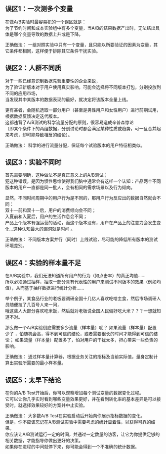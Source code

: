 
## 误区1：一次测多个变量

在做A/B实验时最容易犯的一个误区就是：  
为了节约时间和成本实验组中有多个变量，当A/B的结果数据产出时，无法结出具体是哪个变量导致的数据上升或是下降。

正确做法：
一组对照实验中只有一个变量，且只能以所要验证的因素为变量，其它条件都相同，这样便于排除其它条件干扰实验。

## 误区2：人群不同质

对于一些已经意识到数据先验重要性的企业来说，  
为了验证新版本对于用户使用真实影响，可能会选择将不同版本打包，分别投放到不同的应用市场，  
当发现其中某版本的数据表现的最好，就决定将该版本全量上线。  

更有甚者，会随机选取一部分用户（甚至是男性用户和女性用户）进行前期试用，根据数据反馈决定迭代版本。  
这都违背了A/B测试的科学流量分配的原则，很容易造成辛普森悖论  
（即某个条件下的两组数据，分别讨论时都会满足某种性质或趋势，可一旦合并起来考虑，却可能导致相反的结论）。

正确做法： 科学的进行流量分配，保证每个试验版本的用户特征相类似。

## 误区3：实验不同时

首先需要明确，这种做法不是真正意义上的A/B测试；  
犯这种错误，是因为惯性思维使得我们脑中通常会有这样一个认知：产品两个不同版本的用户一直都是同一批人，会有相同的需求场景以及行为倾向。  

显然，不同时间周期中的用户行为是不同的，那用户行为反应出的数据自然就会不同：  
双十一前和双十一后，用户的消费倾向会不同；  
入夏前和入夏后，用户的生活作息会不同；  
产品上个版本有强运营的活动，而这个版本没有，用户在产品上的注意力会发生变化...这种认知最大的漏洞就是时间 。

正确做法： 不同版本方案并行（同时）上线试验，尽可能的降低所有版本的测试环境差别。

## 误区4：实验的样本量不足

在A/B实验中，我们无法知道所有用户的行为（如点击率）的真正均值……  
所以必须通过抽样，抽取一部分具有代表性的用户来测试不同版本的效果（例如均值），从而基于抽样数据进行统计分析……  

举个例子，某食品行业的老板要调研全国十几亿人喜欢吃啥主食，然后市场调研人员随便拉了几百号人来一问，  
哦这些人大部分喜欢吃米饭，然后就对老板说全国人民偏好吃大米？？？一想就知道不对。  

那么做一个A/B实验倒底需要多少流量（样本量）呢？
如果流量（样本量）配置少了 ，怕随机会高，得不到可信的结论，或者需要很长的时间才能得到可信的结论；
如果流量（样本量）配置多了，怕对用户的干扰太多，担心带来一些负责的影响。  

正确做法： 通过样本量计算器，根据业务关注的指标及当前实际值，量身定制计算出实验所需要的最小样本量。  

## 误区5：太早下结论

在你的A/B Test开始后，你可以观察增加每个测试变量的数据变化过程。  
它可以让你几乎实时看到哪些变量效果更好，并在看到转化率的基本差异是可以接受时，就选择效果较好的方案并中止实验。
 
正确做法： 大多数A/B Test在实验启动后开始向你展示指标数据的变化。  
但是，你不应该忘记在A/B测试实验中需要考虑的统计显着性，以获得可靠的结果。  
你应该让A/B测试运行一定的时间，并通过一定数量的访客，让它为你提供足够的相关数据，才能指导你做出更好的决策。  
如果你在进程的中间就停下来，你可能会得到一个不准确的统计数据。
